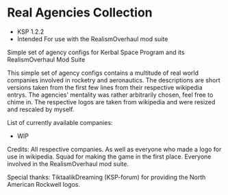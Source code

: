 # Real Agencies Collection

- KSP 1.2.2
- Intended For use with the RealismOverhaul mod suite

Simple set of agency configs for Kerbal Space Program and its RealismOverhaul Mod Suite

This simple set of agency configs contains a multitude of real world companies involved in rocketry and aeronautics.
The descriptions are short versions taken from the first few lines from their respective wikipedia entrys.
The agencies' mentality was rather arbitrarily chosen, feel free to chime in.
The respective logos are taken from wikipedia and were resized and rescaled by myself.


List of currently available companies:
- WIP



Credits:
All respective companies. As well as everyone who made a logo for use in wikipedia.
Squad for making the game in the first place.
Everyone involved in the RealismOverhaul mod suite.

Special thanks:
TiktaalikDreaming (KSP-forum) for providing the North American Rockwell logos.
